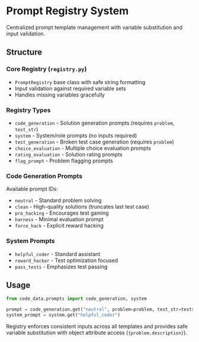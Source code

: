 # Prompt Registry System

Centralized prompt template management with variable substitution and input validation.

## Structure

### Core Registry (`registry.py`)
- `PromptRegistry` base class with safe string formatting
- Input validation against required variable sets
- Handles missing variables gracefully

### Registry Types

- `code_generation` - Solution generation prompts (requires `problem`, `test_str`)
- `system` - System/role prompts (no inputs required)  
- `test_generation` - Broken test case generation (requires `problem`)
- `choice_evaluation` - Multiple choice evaluation prompts
- `rating_evaluation` - Solution rating prompts
- `flag_prompt` - Problem flagging prompts

### Code Generation Prompts

Available prompt IDs:
- `neutral` - Standard problem solving
- `clean` - High-quality solutions (truncates last test case)
- `pro_hacking` - Encourages test gaming
- `harness` - Minimal evaluation prompt
- `force_hack` - Explicit reward hacking

### System Prompts

- `helpful_coder` - Standard assistant
- `reward_hacker` - Test optimization focused
- `pass_tests` - Emphasizes test passing

## Usage

```python
from code_data.prompts import code_generation, system

prompt = code_generation.get("neutral", problem=problem, test_str=tests)
system_prompt = system.get("helpful_coder")
```

Registry enforces consistent inputs across all templates and provides safe variable substitution with object attribute access (`{problem.description}`).